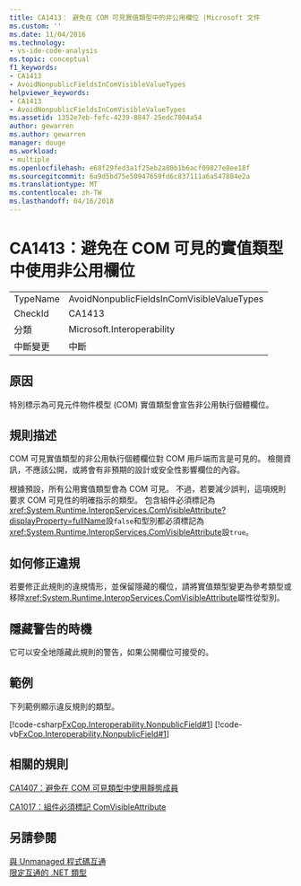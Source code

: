 ```yaml
---
title: CA1413： 避免在 COM 可見實值類型中的非公用欄位 |Microsoft 文件
ms.custom: ''
ms.date: 11/04/2016
ms.technology:
- vs-ide-code-analysis
ms.topic: conceptual
f1_keywords:
- CA1413
- AvoidNonpublicFieldsInComVisibleValueTypes
helpviewer_keywords:
- CA1413
- AvoidNonpublicFieldsInComVisibleValueTypes
ms.assetid: 1352e7eb-fefc-4239-8847-25edc7804a54
author: gewarren
ms.author: gewarren
manager: douge
ms.workload:
- multiple
ms.openlocfilehash: e68f29fed3a1f25eb2a80b1b6acf09827e8ee18f
ms.sourcegitcommit: 6a9d5bd75e50947659fd6c837111a6a547884e2a
ms.translationtype: MT
ms.contentlocale: zh-TW
ms.lasthandoff: 04/16/2018
---
```

# <a name="ca1413-avoid-non-public-fields-in-com-visible-value-types"></a>CA1413：避免在 COM 可見的實值類型中使用非公用欄位
|||  
|-|-|  
|TypeName|AvoidNonpublicFieldsInComVisibleValueTypes|  
|CheckId|CA1413|  
|分類|Microsoft.Interoperability|  
|中斷變更|中斷|  
  
## <a name="cause"></a>原因  
 特別標示為可見元件物件模型 (COM) 實值類型會宣告非公用執行個體欄位。  
  
## <a name="rule-description"></a>規則描述  
 COM 可見實值類型的非公用執行個體欄位對 COM 用戶端而言是可見的。 檢閱資訊，不應該公開，或將會有非預期的設計或安全性影響欄位的內容。  
  
 根據預設，所有公用實值類型會為 COM 可見。 不過，若要減少誤判，這項規則要求 COM 可見性的明確指示的類型。 包含組件必須標記為<xref:System.Runtime.InteropServices.ComVisibleAttribute?displayProperty=fullName>設`false`和型別都必須標記為<xref:System.Runtime.InteropServices.ComVisibleAttribute>設`true`。  
  
## <a name="how-to-fix-violations"></a>如何修正違規  
 若要修正此規則的違規情形，並保留隱藏的欄位，請將實值類型變更為參考類型或移除<xref:System.Runtime.InteropServices.ComVisibleAttribute>屬性從型別。  
  
## <a name="when-to-suppress-warnings"></a>隱藏警告的時機  
 它可以安全地隱藏此規則的警告，如果公開欄位可接受的。  
  
## <a name="example"></a>範例  
 下列範例顯示違反規則的類型。  
  
 [!code-csharp[FxCop.Interoperability.NonpublicField#1](../code-quality/codesnippet/CSharp/ca1413-avoid-non-public-fields-in-com-visible-value-types_1.cs)]
 [!code-vb[FxCop.Interoperability.NonpublicField#1](../code-quality/codesnippet/VisualBasic/ca1413-avoid-non-public-fields-in-com-visible-value-types_1.vb)]  
  
## <a name="related-rules"></a>相關的規則  
 [CA1407：避免在 COM 可見類型中使用靜態成員](../code-quality/ca1407-avoid-static-members-in-com-visible-types.md)  
  
 [CA1017：組件必須標記 ComVisibleAttribute](../code-quality/ca1017-mark-assemblies-with-comvisibleattribute.md)  
  
## <a name="see-also"></a>另請參閱  
 [與 Unmanaged 程式碼互通](/dotnet/framework/interop/index)   
 [限定互通的 .NET 類型](/dotnet/framework/interop/qualifying-net-types-for-interoperation)